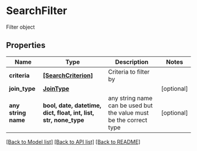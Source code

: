 # SearchFilter

Filter object

## Properties
Name | Type | Description | Notes
------------ | ------------- | ------------- | -------------
**criteria** | [**[SearchCriterion]**](SearchCriterion.md) | Criteria to filter by | 
**join_type** | [**JoinType**](JoinType.md) |  | [optional] 
**any string name** | **bool, date, datetime, dict, float, int, list, str, none_type** | any string name can be used but the value must be the correct type | [optional]

[[Back to Model list]](../README.md#documentation-for-models) [[Back to API list]](../README.md#documentation-for-api-endpoints) [[Back to README]](../README.md)


